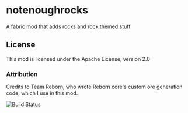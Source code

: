 # notenoughrocks
A fabric mod that adds rocks and rock themed stuff

## License
This mod is licensed under the Apache License, version 2.0

### Attribution
Credits to Team Reborn, who wrote Reborn core's custom ore generation code, which I use in this mod.

[![Build Status](https://travis-ci.com/BoogieMonster1O1/notenoughrocks.svg?branch=master)](https://travis-ci.com/BoogieMonster1O1/notenoughrocks)
